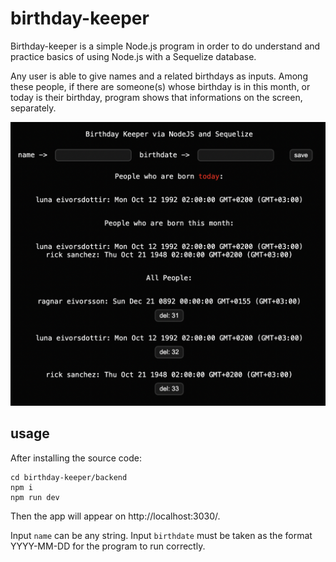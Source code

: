 # birthday-keeper

Birthday-keeper is a simple Node.js program in order to do understand and practice basics of using Node.js with a Sequelize database.

Any user is able to give names and a related birthdays as inputs. Among these people, if there are someone(s) whose birthday is in this month, or today is their birthday, program shows that informations on the screen, separately.

![example](screenshot-apponthebrowser.png)

## usage 

After installing the source code: 

```
cd birthday-keeper/backend
npm i
npm run dev
```

Then the app will appear on http://localhost:3030/. 

Input `name` can be any string. Input `birthdate` must be taken as the format YYYY-MM-DD for the program to run correctly.